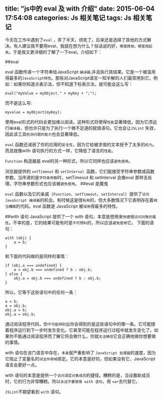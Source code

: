 title: "js中的 eval 及 with 介绍"
date: 2015-06-04 17:54:08
categories: Js 相关笔记
tags: Js 相关笔记
---
今天在工作中遇到了`eval` ，弄了半天，烦死了。后来还是选择了其他的方式解决。有人建议我不要用eval，我就在想为什么？俗话说的好，`哪里跌倒，哪里爬起来`。于是我又更详细的了解了一下eval。介绍如下：
<!--more-->
##eval

eval 函数传递一个字符串给JavaScript `编译器`,并且执行其结果。它是一个被滥用得最多的`JavaScript特性`。那些对JavaScript语言一知半解的人们最常用到它。例如：如果你知道点表示法，但不知道下标表示法，就可能会这么写：
```
eval("myValue = myObject." + myKey + ";");
```
而不是这么写:
```
myvalue = myObject[myKey];
```

使用eval形式的代码会更加难以阅读。这种形式将使得`性能`显著降低，因为它须运行`编译器`，但也许只是为了执行一个微不足道的赋值语句。它也会让`JSLint` 失效，因此该工具`检测问题的能力`也会显著降低。

`eval` 函数还减弱了你的应用的`安全性`，因为它给被求值的文本授予了太多的`权力`。而且就像with 语句执行的方式一样，它降低了语言的`性能`。

`Function` 构造器是 eval的另一种形式，所以它同样也应该`避免使用`。

浏览器提供的 `setTimeout` 和 `setInterval `函数，它们能接受字符串参数或函数参数。当传递的是`字符串参数`时，setTimeout 和 setInterval 会像eval 那样去处理。字符串参数形式也应该被`避免使用`。
##eval 是魔鬼

`eval` 函数以及它的亲戚（`Function`、`setTimeout`、`setInterval`）提供了`访问 JavaScript 编译器`的机会。有时候这是很`有用`的，但大多数情况下它表明存在着`相当糟糕`的代码。eval 函数是 JavaScript 被`误用`得最多的特性。

##with 语句
JavaScript 提供了一个 with 语句，本意是想用来`快捷`地`访问对象的属性`。不幸的是，它的结果可能有时是`不可预料`的，所以应该`避免使用`它。
下面的语句：
```
with (obj) {
	a = b;
}
```
和下面的代码做的是同样的事情：
```
if (obj.a === undefined) {
	a = obj.b === undefined ? b : obj.b;
} else {
	obj.a = obj.b === undefined ? b : obj.b;
}
```
所以，它等于这些语句中的任何一条：
```
a = b;
a = obj.b;
obj.a = b;
obj.a = obj.b;
```
通过阅读程序代码，你`不可能辨别`出你会得到的是这些语句中的哪一条。它可能随着程序运行到下一步时发生变化。它甚至可能在程序运行过程中就发生变化了。如果你不能通过阅读程序而了解它将会做什么，你就`无法确信`它会正确地做你想要做的事情。

with 语句在该门语言中存在，`本身`就严重影响了 `JavaScript 处理器`的速度，因为它阻止了变量名的`词法作用域`绑定。它的本意是好的，但如果没有它，JavaScript语言会更好一点。

with 语句的本意是提供一个`访问深层对象成员`的捷径。糟糕的是，当设置新成员时，它的行为非常糟糕。所以`永远不要使用 with 语句`，用 `var`去代替它。

`JSLint`不期望看到 `with` 语句。